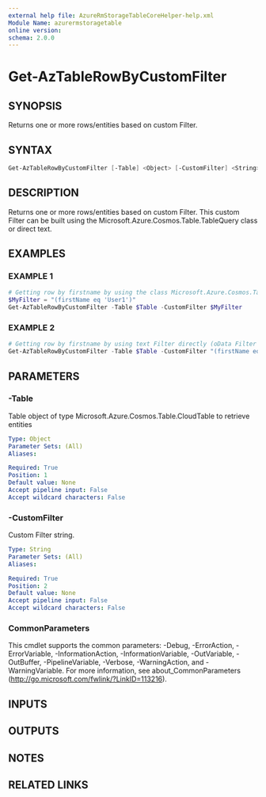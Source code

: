 ```yaml
---
external help file: AzureRmStorageTableCoreHelper-help.xml
Module Name: azurermstoragetable
online version:
schema: 2.0.0
---
```


# Get-AzTableRowByCustomFilter

## SYNOPSIS
Returns one or more rows/entities based on custom Filter.

## SYNTAX

```powershell
Get-AzTableRowByCustomFilter [-Table] <Object> [-CustomFilter] <String> [<CommonParameters>]
```

## DESCRIPTION
Returns one or more rows/entities based on custom Filter.
This custom Filter can be
built using the Microsoft.Azure.Cosmos.Table.TableQuery class or direct text.

## EXAMPLES

### EXAMPLE 1
```powershell
# Getting row by firstname by using the class Microsoft.Azure.Cosmos.Table.TableQuery
$MyFilter = "(firstName eq 'User1')"
Get-AzTableRowByCustomFilter -Table $Table -CustomFilter $MyFilter
```

### EXAMPLE 2
```powershell
# Getting row by firstname by using text Filter directly (oData Filter format)
Get-AzTableRowByCustomFilter -Table $Table -CustomFilter "(firstName eq 'User1') and (lastName eq 'LastName1')"
```

## PARAMETERS

### -Table
Table object of type Microsoft.Azure.Cosmos.Table.CloudTable to retrieve entities

```yaml
Type: Object
Parameter Sets: (All)
Aliases:

Required: True
Position: 1
Default value: None
Accept pipeline input: False
Accept wildcard characters: False
```

### -CustomFilter
Custom Filter string.

```yaml
Type: String
Parameter Sets: (All)
Aliases:

Required: True
Position: 2
Default value: None
Accept pipeline input: False
Accept wildcard characters: False
```

### CommonParameters
This cmdlet supports the common parameters: -Debug, -ErrorAction, -ErrorVariable, -InformationAction, -InformationVariable, -OutVariable, -OutBuffer, -PipelineVariable, -Verbose, -WarningAction, and -WarningVariable. For more information, see about_CommonParameters (http://go.microsoft.com/fwlink/?LinkID=113216).

## INPUTS

## OUTPUTS

## NOTES

## RELATED LINKS
